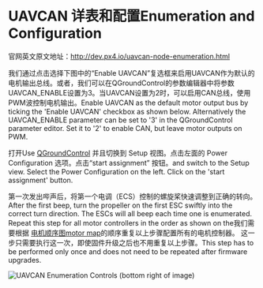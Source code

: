 # UAVCAN 详表和配置Enumeration and Configuration

官网英文原文地址：http://dev.px4.io/uavcan-node-enumeration.html

我们通过点击选择下图中的“Enable UAVCAN”复选框来启用UAVCAN作为默认的电机输出总线。或者，我们可以在QGroundControl的参数编辑器中将参数UAVCAN_ENABLE设置为3。当UAVCAN设置为2时，可以启用CAN总线，使用PWM波控制电机输出。Enable UAVCAN as the default motor output bus by ticking the 'Enable UAVCAN' checkbox as shown below. Alternatively the UAVCAN_ENABLE parameter can be set to '3' in the QGroundControl parameter editor. Set it to '2' to enable CAN, but leave motor outputs on PWM.

打开Use [QGroundControl](../3_Tutorial/ground_control_station.md) 并且切换到 Setup 视图。点击左面的 Power Configuration 选项。点击“start assignment” 按钮。and switch to the Setup view. Select the Power Configuration on the left. Click on the 'start assignment' button.

第一次发出哔声后，将第一个电调（ECS）控制的螺旋桨快速调整到正确的转向。After the first beep, turn the propeller on the first ESC swiftly into the correct turn direction. The ESCs will all beep each time one is enumerated. Repeat this step for all motor controllers in the order as shown on the我们需要根据 [电机顺序图motor map](../7_Airframe/airframes-motor-map.md)的顺序重复以上步骤配置所有的电机控制器。 这一步只需要执行这一次，即使固件升级之后也不用重复以上步骤。This step has to be performed only once and does not need to be repeated after firmware upgrades.

![UAVCAN Enumeration Controls (bottom right of image)](../pictures/logos/uavcan-qgc-setup.png)

